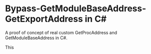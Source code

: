 # Bypass-GetModuleBaseAddress-GetExportAddress in C#
A proof of concept of real custom GetProcAddress and GetModuleBaseAddress in C#.

This 
